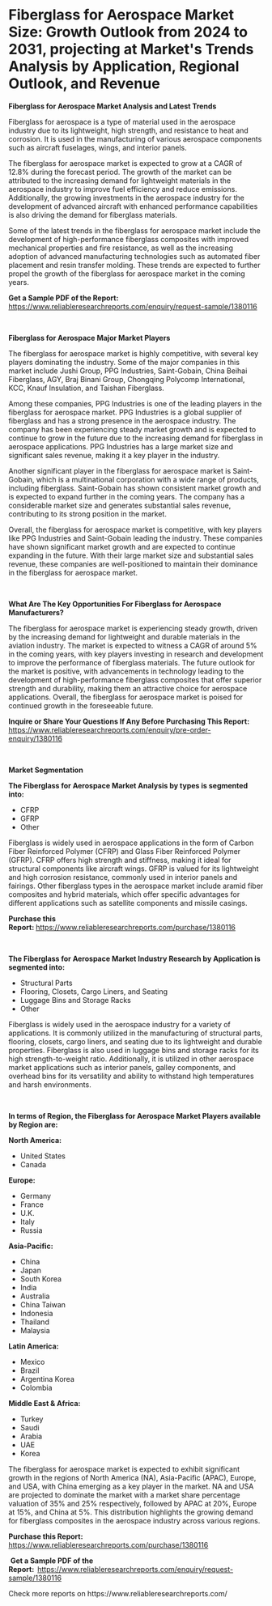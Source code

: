 <p><h1>Fiberglass for Aerospace Market Size: Growth Outlook from 2024 to 2031, projecting at Market's Trends Analysis by Application, Regional Outlook, and Revenue</h1></p><p><strong>Fiberglass for Aerospace Market Analysis and Latest Trends</strong></p>
<p><p>Fiberglass for aerospace is a type of material used in the aerospace industry due to its lightweight, high strength, and resistance to heat and corrosion. It is used in the manufacturing of various aerospace components such as aircraft fuselages, wings, and interior panels.</p><p>The fiberglass for aerospace market is expected to grow at a CAGR of 12.8% during the forecast period. The growth of the market can be attributed to the increasing demand for lightweight materials in the aerospace industry to improve fuel efficiency and reduce emissions. Additionally, the growing investments in the aerospace industry for the development of advanced aircraft with enhanced performance capabilities is also driving the demand for fiberglass materials.</p><p>Some of the latest trends in the fiberglass for aerospace market include the development of high-performance fiberglass composites with improved mechanical properties and fire resistance, as well as the increasing adoption of advanced manufacturing technologies such as automated fiber placement and resin transfer molding. These trends are expected to further propel the growth of the fiberglass for aerospace market in the coming years.</p></p>
<p><strong>Get a Sample PDF of the Report:&nbsp;</strong> <a href="https://www.reliableresearchreports.com/enquiry/request-sample/1380116">https://www.reliableresearchreports.com/enquiry/request-sample/1380116</a></p>
<p>&nbsp;</p>
<p><strong>Fiberglass for Aerospace Major Market Players</strong></p>
<p><p>The fiberglass for aerospace market is highly competitive, with several key players dominating the industry. Some of the major companies in this market include Jushi Group, PPG Industries, Saint-Gobain, China Beihai Fiberglass, AGY, Braj Binani Group, Chongqing Polycomp International, KCC, Knauf Insulation, and Taishan Fiberglass.</p><p>Among these companies, PPG Industries is one of the leading players in the fiberglass for aerospace market. PPG Industries is a global supplier of fiberglass and has a strong presence in the aerospace industry. The company has been experiencing steady market growth and is expected to continue to grow in the future due to the increasing demand for fiberglass in aerospace applications. PPG Industries has a large market size and significant sales revenue, making it a key player in the industry.</p><p>Another significant player in the fiberglass for aerospace market is Saint-Gobain, which is a multinational corporation with a wide range of products, including fiberglass. Saint-Gobain has shown consistent market growth and is expected to expand further in the coming years. The company has a considerable market size and generates substantial sales revenue, contributing to its strong position in the market.</p><p>Overall, the fiberglass for aerospace market is competitive, with key players like PPG Industries and Saint-Gobain leading the industry. These companies have shown significant market growth and are expected to continue expanding in the future. With their large market size and substantial sales revenue, these companies are well-positioned to maintain their dominance in the fiberglass for aerospace market.</p></p>
<p>&nbsp;</p>
<p><strong>What Are The Key Opportunities For Fiberglass for Aerospace Manufacturers?</strong></p>
<p><p>The fiberglass for aerospace market is experiencing steady growth, driven by the increasing demand for lightweight and durable materials in the aviation industry. The market is expected to witness a CAGR of around 5% in the coming years, with key players investing in research and development to improve the performance of fiberglass materials. The future outlook for the market is positive, with advancements in technology leading to the development of high-performance fiberglass composites that offer superior strength and durability, making them an attractive choice for aerospace applications. Overall, the fiberglass for aerospace market is poised for continued growth in the foreseeable future.</p></p>
<p><strong>Inquire or Share Your Questions If Any Before Purchasing This Report:</strong> <a href="https://www.reliableresearchreports.com/enquiry/pre-order-enquiry/1380116">https://www.reliableresearchreports.com/enquiry/pre-order-enquiry/1380116</a></p>
<p>&nbsp;</p>
<p><strong>Market Segmentation</strong></p>
<p><strong>The Fiberglass for Aerospace Market Analysis by types is segmented into:</strong></p>
<p><ul><li>CFRP</li><li>GFRP</li><li>Other</li></ul></p>
<p><p>Fiberglass is widely used in aerospace applications in the form of Carbon Fiber Reinforced Polymer (CFRP) and Glass Fiber Reinforced Polymer (GFRP). CFRP offers high strength and stiffness, making it ideal for structural components like aircraft wings. GFRP is valued for its lightweight and high corrosion resistance, commonly used in interior panels and fairings. Other fiberglass types in the aerospace market include aramid fiber composites and hybrid materials, which offer specific advantages for different applications such as satellite components and missile casings.</p></p>
<p><strong>Purchase this Report:&nbsp;</strong><a href="https://www.reliableresearchreports.com/purchase/1380116">https://www.reliableresearchreports.com/purchase/1380116</a></p>
<p>&nbsp;</p>
<p><strong>The Fiberglass for Aerospace Market Industry Research by Application is segmented into:</strong></p>
<p><ul><li>Structural Parts</li><li>Flooring, Closets, Cargo Liners, and Seating</li><li>Luggage Bins and Storage Racks</li><li>Other</li></ul></p>
<p><p>Fiberglass is widely used in the aerospace industry for a variety of applications. It is commonly utilized in the manufacturing of structural parts, flooring, closets, cargo liners, and seating due to its lightweight and durable properties. Fiberglass is also used in luggage bins and storage racks for its high strength-to-weight ratio. Additionally, it is utilized in other aerospace market applications such as interior panels, galley components, and overhead bins for its versatility and ability to withstand high temperatures and harsh environments.</p></p>
<p>&nbsp;</p>
<p><strong>In terms of Region, the Fiberglass for Aerospace Market Players available by Region are:</strong></p>
<p>
    <p> <strong> North America: </strong>
        <ul>
            <li>United States</li>
            <li>Canada</li>
        </ul>
        </p> 
    <p> <strong> Europe: </strong>
        <ul>
            <li>Germany</li>
            <li>France</li>
            <li>U.K.</li>
            <li>Italy</li>
            <li>Russia</li>
        </ul>
        </p> 
    <p> <strong> Asia-Pacific: </strong>
        <ul>
            <li>China</li>
            <li>Japan</li>
            <li>South Korea</li>
            <li>India</li>
            <li>Australia</li>
            <li>China Taiwan</li>
            <li>Indonesia</li>
            <li>Thailand</li>
            <li>Malaysia</li>
        </ul>
        </p> 
    <p> <strong> Latin America: </strong>
        <ul>
            <li>Mexico</li>
            <li>Brazil</li>
            <li>Argentina Korea</li>
            <li>Colombia</li>
        </ul>
        </p> 
    <p> <strong> Middle East & Africa: </strong>
        <ul>
            <li>Turkey</li>
            <li>Saudi</li>
            <li>Arabia</li>
            <li>UAE</li>
            <li>Korea</li>
        </ul>
    </p>
    </p>
<p><p>The fiberglass for aerospace market is expected to exhibit significant growth in the regions of North America (NA), Asia-Pacific (APAC), Europe, and USA, with China emerging as a key player in the market. NA and USA are projected to dominate the market with a market share percentage valuation of 35% and 25% respectively, followed by APAC at 20%, Europe at 15%, and China at 5%. This distribution highlights the growing demand for fiberglass composites in the aerospace industry across various regions.</p></p>
<p><strong>Purchase this Report: </strong><a href="https://www.reliableresearchreports.com/purchase/1380116">https://www.reliableresearchreports.com/purchase/1380116</a></p>
<p>&nbsp;<strong>Get a Sample PDF of the Report:&nbsp;&nbsp;</strong><a href="https://www.reliableresearchreports.com/enquiry/request-sample/1380116">https://www.reliableresearchreports.com/enquiry/request-sample/1380116</a></p>
<p><strong></strong></p>
<p>Check more reports on https://www.reliableresearchreports.com/</p>
